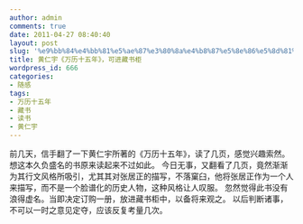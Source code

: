 ```yaml
---
author: admin
comments: true
date: 2011-04-27 08:40:40
layout: post
slug: '%e9%bb%84%e4%bb%81%e5%ae%87%e3%80%8a%e4%b8%87%e5%8e%86%e5%8d%81%e4%ba%94%e5%b9%b4%e3%80%8b%ef%bc%8c%e5%8f%af%e8%bf%9b%e8%97%8f%e4%b9%a6%e6%9f%9c'
title: 黄仁宇《万历十五年》，可进藏书柜
wordpress_id: 666
categories:
- 随感
tags:
- 万历十五年
- 藏书
- 读书
- 黄仁宇
---
```


前几天，信手翻了一下黄仁宇所著的《万历十五年》，读了几页，感觉兴趣索然。想这本久负盛名的书原来读起来不过如此。
今日无事，又翻看了几页，竟然渐渐为其行文风格所吸引，尤其其对张居正的描写，不落窠臼，他将张居正作为一个人来描写，而不是一个脸谱化的历史人物，这种风格让人叹服。
忽然觉得此书没有浪得虚名。当即决定订购一册，放进藏书柜中，以备将来观之。
以后判断诸事，不可以一时之意见定夺，应该反复考量几次。
